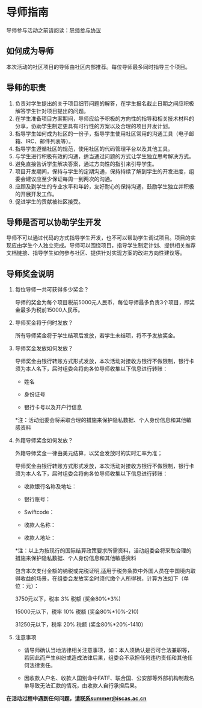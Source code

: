 # 导师指南

导师参与活动之前请阅读：[导师参与协议](./assets/mentor-rules.txt)

## 如何成为导师

本次活动的社区项目的导师由社区内部推荐。每位导师最多同时指导三个项目。

## 导师的职责

1. 负责对学生提出的关于项目细节问题的解答，在学生报名截止日期之间应积极解答学生针对项目提出的问题。
2. 在学生准备项目方案期间，导师应给予积极的方向性的指导和相关技术材料的分享，协助学生制定更具有可行性的方案以及合理的项目开发计划。
3. 指导学生如何成为社区的一份子，指导学生使用社区常用的沟通工具（电子邮箱、IRC、邮件列表等）。
4. 指导学生遵循社区的规范，使用社区的代码管理平台以及其他工具。
5. 与学生进行积极有效的沟通，适当通过问题的方式让学生独立思考解决方式。
6. 避免直接告诉学生解决答案，通过方向性的指引来引导学生。
7. 项目开发期间，保持与学生的定期沟通，保持持续了解到学生的开发进度，组委会建议应至少保证每周一到两次的沟通。
8. 应顾及到学生的专业水平和年龄，友好耐心的保持沟通，鼓励学生独立并积极的开展开发工作。
9. 促进学生的贡献被社区接受。

## 导师是否可以协助学生开发

导师不可以通过代码的方式指导学生开发，也不可以帮助学生调试项目。项目的实现应由学生个人独立完成。导师可以围绕项目，指导学生制定计划、提供相关推荐文档链接、指导学生如何参与社区、提供针对实现方案的改进方向性建议等。

## 导师奖金说明

1. 每位导师一共可获得多少奖金？

    导师的奖金为每个项目税前5000元人民币，每位导师最多负责3个项目，即奖金最多为税前15000人民币。

2. 导师奖金将于何时发放？

    所有导师奖金将于学生结项后发放，若学生未结项，将不予发放奖金。

3. 导师奖金发放如何发放？

    导师奖金由银行转账方式形式发放，本次活动对接收方银行不做限制，银行卡须为本人名下，届时组委会将向各位导师收集以下信息进行转账：

    - 姓名

    - 身份证号

    - 银行卡号以及开户行信息

    *注：活动组委会将采取合理的措施来保护隐私数据、个人身份信息和其他敏感资料

4. 外籍导师奖金如何发放？

    外籍导师奖金一律由美元结算，以奖金发放时的实时汇率为准；

    导师奖金由银行转账方式形式发放，本次活动对接收方银行不做限制，银行卡须为本人名下，届时组委会将向各位导师收集以下信息进行转账：

     - 收款银行名称及地址：

     - 银行账号：

     - Swiftcode：

     - 收款人名称：

     - 收款人地址：

      *注：以上为按现行的国际结算政策要求所需资料，活动组委会将采取合理的措施来保护隐私数据、个人身份信息和其他敏感资料

      包含本次支付金额的纳税或完税证明,适用于税务条款中外国人员在中国境内取得收益的场景，在组委会发放奖金时须代缴个人所得税，计算方法如下（单位：元）：

      3750元以下，税率 3% 税额 (奖金80%*3%)

      15000元以下，税率 10% 税额 (奖金80%*10%-210)

      31250元以下，税率 20% 税额 (奖金80%*20%-1410）

5. 注意事项

    - 请导师确认当地法律相关注意事项，如：本人须确认是否可合法兼职等，若因此而产生纠纷或造成法律后果，组委会不承担任何违约责任和其他任何法律责任。

    - 因收款人户名、收款人国别命中FATF、联合国、公安部等外部机构制裁名单导致无法汇款的情况，由收款人自行承担后果。

**在活动过程中遇到任何问题，请联系summer@iscas.ac.cn**